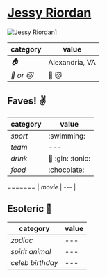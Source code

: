 # [Jessy Riordan](https://github.com/JessyRiordan)

![Jessy Riordan](https://avatars3.githubusercontent.com/u/12103371?v=3&s=460)]

| category | value |
|-----------|-------|
| _:house:_ | Alexandria, VA |
| _:dog: or :cat:_ | :dog: :cat: |

## Faves! :v:
| category | value |
|----------|--------|
| _sport_  | :swimming: |
| _team_   | --- |
| _drink_  | :beer: :gin: :tonic: |
| _food_   |:chocolate: |
=======
| _movie_  | --- |

## Esoteric :crystal_ball:

| category | value |
|----------|-------|
| _zodiac_ | --- |
| _spirit animal_ | --- |
| _celeb birthday_ | --- |

